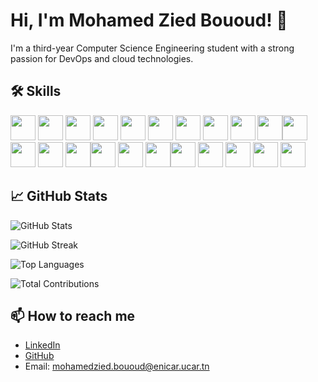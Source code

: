 # Hi, I'm Mohamed Zied Bououd! 👋

I'm a third-year Computer Science Engineering student with a strong passion for DevOps and cloud technologies.

## 🛠️ Skills

<img src="https://cdn.jsdelivr.net/gh/devicons/devicon/icons/azure/azure-original.svg" width="40" height="40"/> <img src="https://cdn.jsdelivr.net/gh/devicons/devicon/icons/java/java-original.svg" width="40" height="40"/> <img src="https://cdn.jsdelivr.net/gh/devicons/devicon/icons/python/python-original.svg" width="40" height="40"/> <img src="https://cdn.jsdelivr.net/gh/devicons/devicon/icons/cplusplus/cplusplus-original.svg" width="40" height="40"/> <img src="https://cdn.jsdelivr.net/gh/devicons/devicon/icons/c/c-original.svg" width="40" height="40"/> <img src="https://cdn.jsdelivr.net/gh/devicons/devicon/icons/oracle/oracle-original.svg" width="40" height="40"/> <img src="https://cdn.jsdelivr.net/gh/devicons/devicon/icons/javascript/javascript-original.svg" width="40" height="40"/> <img src="https://cdn.jsdelivr.net/gh/devicons/devicon/icons/spring/spring-original.svg" width="40" height="40"/> <img src="https://cdn.jsdelivr.net/gh/devicons/devicon/icons/angularjs/angularjs-original.svg" width="40" height="40"/> <img src="https://cdn.jsdelivr.net/gh/devicons/devicon/icons/react/react-original.svg" width="40" height="40"/><img src="https://cdn.jsdelivr.net/gh/devicons/devicon/icons/docker/docker-original.svg" width="40" height="40"/> <img src="https://cdn.jsdelivr.net/gh/devicons/devicon/icons/jenkins/jenkins-original.svg" width="40" height="40"/> <img src="https://cdn.jsdelivr.net/gh/devicons/devicon/icons/kubernetes/kubernetes-plain.svg" width="40" height="40"/> <img src="https://cdn.jsdelivr.net/gh/devicons/devicon/icons/ansible/ansible-original.svg" width="40" height="40"/><img src="https://cdn.jsdelivr.net/gh/devicons/devicon/icons/pandas/pandas-original.svg" width="40" height="40"/> <img src="https://cdn.jsdelivr.net/gh/devicons/devicon/icons/numpy/numpy-original.svg" width="40" height="40"/> <img src="https://cdn.jsdelivr.net/gh/devicons/devicon/icons/matplotlib/matplotlib-original.svg" width="40" height="40"/><img src="https://cdn.jsdelivr.net/gh/devicons/devicon/icons/powershell/powershell-original.svg" width="40" height="40"/> <img src="https://cdn.jsdelivr.net/gh/devicons/devicon/icons/grafana/grafana-original.svg" width="40" height="40"/> <img src="https://cdn.jsdelivr.net/gh/devicons/devicon/icons/prometheus/prometheus-original.svg" width="40" height="40"/> <img src="https://cdn.jsdelivr.net/gh/devicons/devicon/icons/linux/linux-original.svg" width="40" height="40"/> <img src="https://cdn.jsdelivr.net/gh/devicons/devicon/icons/windows8/windows8-original.svg" width="40" height="40"/>





## 📈 GitHub Stats
![GitHub Stats](https://github-readme-stats.vercel.app/api?username=MedZied23&show_icons=true&theme=radical&count_private=true)

![GitHub Streak](https://github-readme-streak-stats.herokuapp.com/?user=MedZied23&theme=radical)

![Top Languages](https://github-readme-stats.vercel.app/api/top-langs/?username=MedZied23&layout=compact&theme=radical&langs_count=6)

![Total Contributions](https://github-readme-stats.vercel.app/api?username=MedZied23&show_icons=true&hide=contribs,prs&theme=radical)


## 📫 How to reach me
- [LinkedIn](https://www.linkedin.com/in/medziedbououd/)
- [GitHub](https://github.com/MedZied23)
- Email: mohamedzied.bououd@enicar.ucar.tn

